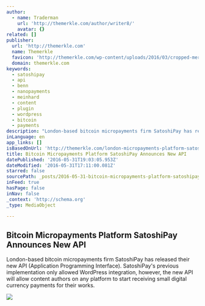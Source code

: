 ```yaml
---
author:
  - name: Traderman
    url: 'http://themerkle.com/author/writer8/'
    avatar: {}
related: []
publisher:
  url: 'http://themerkle.com'
  name: Themerkle
  favicon: 'http://themerkle.com/wp-content/uploads/2016/03/cropped-merkle-white-1-192x192.png'
  domain: themerkle.com
keywords:
  - satoshipay
  - api
  - benn
  - nanopayments
  - meinhard
  - content
  - plugin
  - wordpress
  - bitcoin
  - payments
description: "London-based bitcoin micropayments firm SatoshiPay has released their new API (Application Programming Interface). SatoshiPay's previous implementation only allowed WordPress integration, however, the new API will allow content authors on any platform to start receiving small digital currency payments for their works."
inLanguage: en
app_links: []
isBasedOnUrl: 'http://themerkle.com/london-micropayments-platform-satoshipay-announces-new-api/'
title: Bitcoin Micropayments Platform SatoshiPay Announces New API
datePublished: '2016-05-31T19:03:05.953Z'
dateModified: '2016-05-31T17:11:00.081Z'
starred: false
sourcePath: _posts/2016-05-31-bitcoin-micropayments-platform-satoshipay-announces-new-api.md
inFeed: true
hasPage: false
inNav: false
_context: 'http://schema.org'
_type: MediaObject

---
```

<article style=""><h1>Bitcoin Micropayments Platform SatoshiPay Announces New API</h1><p>London-based bitcoin micropayments firm SatoshiPay has released their new API (Application Programming Interface). SatoshiPay's previous implementation only allowed WordPress integration, however, the new API will allow content authors on any platform to start receiving small digital currency payments for their works.</p><img src="http://themerkle.com/wp-content/uploads/2016/05/slot-300x6005.gif" /></article>